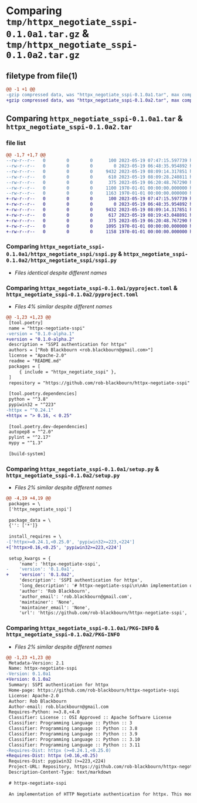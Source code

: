 # Comparing `tmp/httpx_negotiate_sspi-0.1.0a1.tar.gz` & `tmp/httpx_negotiate_sspi-0.1.0a2.tar.gz`

## filetype from file(1)

```diff
@@ -1 +1 @@
-gzip compressed data, was "httpx_negotiate_sspi-0.1.0a1.tar", max compression
+gzip compressed data, was "httpx_negotiate_sspi-0.1.0a2.tar", max compression
```

## Comparing `httpx_negotiate_sspi-0.1.0a1.tar` & `httpx_negotiate_sspi-0.1.0a2.tar`

### file list

```diff
@@ -1,7 +1,7 @@
--rw-r--r--   0        0        0      100 2023-05-19 07:47:15.597739 httpx_negotiate_sspi-0.1.0a1/httpx_negotiate_sspi/__init__.py
--rw-r--r--   0        0        0        0 2023-05-19 06:48:35.954892 httpx_negotiate_sspi-0.1.0a1/httpx_negotiate_sspi/py.typed
--rw-r--r--   0        0        0     9432 2023-05-19 08:09:14.317851 httpx_negotiate_sspi-0.1.0a1/httpx_negotiate_sspi/sspi.py
--rw-r--r--   0        0        0      610 2023-05-19 08:09:28.240811 httpx_negotiate_sspi-0.1.0a1/pyproject.toml
--rw-r--r--   0        0        0      375 2023-05-19 06:20:48.767290 httpx_negotiate_sspi-0.1.0a1/README.md
--rw-r--r--   0        0        0     1100 1970-01-01 00:00:00.000000 httpx_negotiate_sspi-0.1.0a1/setup.py
--rw-r--r--   0        0        0     1163 1970-01-01 00:00:00.000000 httpx_negotiate_sspi-0.1.0a1/PKG-INFO
+-rw-r--r--   0        0        0      100 2023-05-19 07:47:15.597739 httpx_negotiate_sspi-0.1.0a2/httpx_negotiate_sspi/__init__.py
+-rw-r--r--   0        0        0        0 2023-05-19 06:48:35.954892 httpx_negotiate_sspi-0.1.0a2/httpx_negotiate_sspi/py.typed
+-rw-r--r--   0        0        0     9432 2023-05-19 08:09:14.317851 httpx_negotiate_sspi-0.1.0a2/httpx_negotiate_sspi/sspi.py
+-rw-r--r--   0        0        0      617 2023-05-19 08:19:43.048891 httpx_negotiate_sspi-0.1.0a2/pyproject.toml
+-rw-r--r--   0        0        0      375 2023-05-19 06:20:48.767290 httpx_negotiate_sspi-0.1.0a2/README.md
+-rw-r--r--   0        0        0     1095 1970-01-01 00:00:00.000000 httpx_negotiate_sspi-0.1.0a2/setup.py
+-rw-r--r--   0        0        0     1158 1970-01-01 00:00:00.000000 httpx_negotiate_sspi-0.1.0a2/PKG-INFO
```

### Comparing `httpx_negotiate_sspi-0.1.0a1/httpx_negotiate_sspi/sspi.py` & `httpx_negotiate_sspi-0.1.0a2/httpx_negotiate_sspi/sspi.py`

 * *Files identical despite different names*

### Comparing `httpx_negotiate_sspi-0.1.0a1/pyproject.toml` & `httpx_negotiate_sspi-0.1.0a2/pyproject.toml`

 * *Files 4% similar despite different names*

```diff
@@ -1,23 +1,23 @@
 [tool.poetry]
 name = "httpx-negotiate-sspi"
-version = "0.1.0-alpha.1"
+version = "0.1.0-alpha.2"
 description = "SSPI authentication for httpx"
 authors = ["Rob Blackbourn <rob.blackbourn@gmail.com>"]
 license = "Apache-2.0"
 readme = "README.md"
 packages = [
     { include = "httpx_negotiate_sspi" },
 ]
 repository = "https://github.com/rob-blackbourn/httpx-negotiate-sspi"
 
 [tool.poetry.dependencies]
 python = "^3.8"
 pypiwin32 = "^223"
-httpx = "^0.24.1"
+httpx = "> 0.16, < 0.25"
 
 [tool.poetry.dev-dependencies]
 autopep8 = "^2.0"
 pylint = "^2.17"
 mypy = "^1.3"
 
 [build-system]
```

### Comparing `httpx_negotiate_sspi-0.1.0a1/setup.py` & `httpx_negotiate_sspi-0.1.0a2/setup.py`

 * *Files 2% similar despite different names*

```diff
@@ -4,19 +4,19 @@
 packages = \
 ['httpx_negotiate_sspi']
 
 package_data = \
 {'': ['*']}
 
 install_requires = \
-['httpx>=0.24.1,<0.25.0', 'pypiwin32>=223,<224']
+['httpx>0.16,<0.25', 'pypiwin32>=223,<224']
 
 setup_kwargs = {
     'name': 'httpx-negotiate-sspi',
-    'version': '0.1.0a1',
+    'version': '0.1.0a2',
     'description': 'SSPI authentication for httpx',
     'long_description': '# httpx-negotiate-sspi\n\nAn implementation of HTTP Negotiate authentication for httpx. This module provides single-sign-on using Kerberos or NTLM using the Windows SSPI interface.\n\nThis module supports Extended Protection for Authentication (aka Channel Binding Hash), which makes it usable for services that require it, including Active Directory Federation Services.\n\n',
     'author': 'Rob Blackbourn',
     'author_email': 'rob.blackbourn@gmail.com',
     'maintainer': 'None',
     'maintainer_email': 'None',
     'url': 'https://github.com/rob-blackbourn/httpx-negotiate-sspi',
```

### Comparing `httpx_negotiate_sspi-0.1.0a1/PKG-INFO` & `httpx_negotiate_sspi-0.1.0a2/PKG-INFO`

 * *Files 2% similar despite different names*

```diff
@@ -1,23 +1,23 @@
 Metadata-Version: 2.1
 Name: httpx-negotiate-sspi
-Version: 0.1.0a1
+Version: 0.1.0a2
 Summary: SSPI authentication for httpx
 Home-page: https://github.com/rob-blackbourn/httpx-negotiate-sspi
 License: Apache-2.0
 Author: Rob Blackbourn
 Author-email: rob.blackbourn@gmail.com
 Requires-Python: >=3.8,<4.0
 Classifier: License :: OSI Approved :: Apache Software License
 Classifier: Programming Language :: Python :: 3
 Classifier: Programming Language :: Python :: 3.8
 Classifier: Programming Language :: Python :: 3.9
 Classifier: Programming Language :: Python :: 3.10
 Classifier: Programming Language :: Python :: 3.11
-Requires-Dist: httpx (>=0.24.1,<0.25.0)
+Requires-Dist: httpx (>0.16,<0.25)
 Requires-Dist: pypiwin32 (>=223,<224)
 Project-URL: Repository, https://github.com/rob-blackbourn/httpx-negotiate-sspi
 Description-Content-Type: text/markdown
 
 # httpx-negotiate-sspi
 
 An implementation of HTTP Negotiate authentication for httpx. This module provides single-sign-on using Kerberos or NTLM using the Windows SSPI interface.
```

